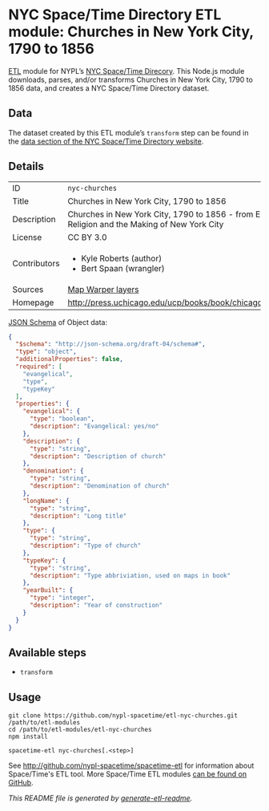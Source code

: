 # NYC Space/Time Directory ETL module: Churches in New York City, 1790 to 1856

[ETL](https://en.wikipedia.org/wiki/Extract,_transform,_load) module for NYPL’s [NYC Space/Time Direcory](http://spacetime.nypl.org/). This Node.js module downloads, parses, and/or transforms Churches in New York City, 1790 to 1856 data, and creates a NYC Space/Time Directory dataset.


## Data

The dataset created by this ETL module’s `transform` step can be found in the [data section of the NYC Space/Time Directory website](http://spacetime.nypl.org/#data-nyc-churches).

## Details

<table>
<tbody>

<tr>
<td>ID</td>
<td><code>nyc-churches</code></td>
</tr>

<tr>
<td>Title</td>
<td>Churches in New York City, 1790 to 1856</td>
</tr>

<tr>
<td>Description</td>
<td>Churches in New York City, 1790 to 1856 - from Evangelical Gotham: Religion and the Making of New York City</td>
</tr>

<tr>
<td>License</td>
<td>CC BY 3.0</td>
</tr>

<tr>
<td>Contributors</td>
<td><ul><li>Kyle Roberts <kroberts2@luc.edu> (author)</li><li>Bert Spaan (wrangler)</li></ul></td>
</tr>

<tr>
<td>Sources</td>
<td><a href="https://github.com/nypl-spacetime/etl-nyc-churches/nyc-churches-1790-1856">Map Warper layers</a></td>
</tr>

<tr>
<td>Homepage</td>
<td><a href="http://press.uchicago.edu/ucp/books/book/chicago/E/bo24204663.html">http://press.uchicago.edu/ucp/books/book/chicago/E/bo24204663.html</a></td>
</tr>
</tbody>
</table>

[JSON Schema](http://json-schema.org/) of Object data:

```json
{
  "$schema": "http://json-schema.org/draft-04/schema#",
  "type": "object",
  "additionalProperties": false,
  "required": [
    "evangelical",
    "type",
    "typeKey"
  ],
  "properties": {
    "evangelical": {
      "type": "boolean",
      "description": "Evangelical: yes/no"
    },
    "description": {
      "type": "string",
      "description": "Description of church"
    },
    "denomination": {
      "type": "string",
      "description": "Denomination of church"
    },
    "longName": {
      "type": "string",
      "description": "Long title"
    },
    "type": {
      "type": "string",
      "description": "Type of church"
    },
    "typeKey": {
      "type": "string",
      "description": "Type abbriviation, used on maps in book"
    },
    "yearBuilt": {
      "type": "integer",
      "description": "Year of construction"
    }
  }
}
```

## Available steps

  - `transform`

## Usage

```
git clone https://github.com/nypl-spacetime/etl-nyc-churches.git /path/to/etl-modules
cd /path/to/etl-modules/etl-nyc-churches
npm install

spacetime-etl nyc-churches[.<step>]
```

See http://github.com/nypl-spacetime/spacetime-etl for information about Space/Time's ETL tool. More Space/Time ETL modules [can be found on GitHub](https://github.com/search?utf8=%E2%9C%93&q=org%3Anypl-spacetime+etl-&type=Repositories&ref=advsearch&l=&l=).

_This README file is generated by [generate-etl-readme](https://github.com/nypl-spacetime/generate-etl-readme)._
